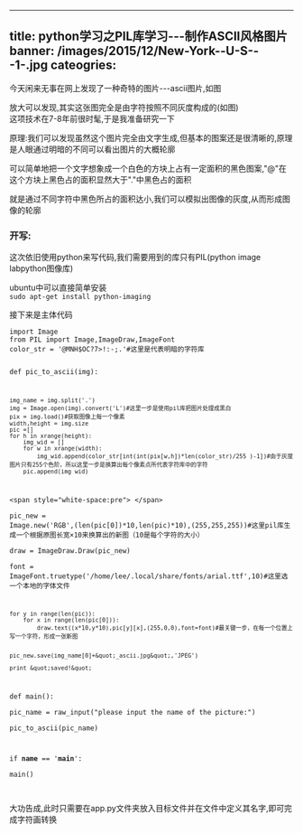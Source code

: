 
---
title: python学习之PIL库学习---制作ASCII风格图片
banner: /images/2015/12/New-York--U-S---1-.jpg
cateogries: 
---
<!--kg-card-begin: markdown--><p>今天闲来无事在网上发现了一种奇特的图片---ascii图片,如图<br>
<img src="/images/2015/12/20150126115322843.png" alt="" loading="lazy"><br>
放大可以发现,其实这张图完全是由字符按照不同灰度构成的(如图)<br>
<img src="/images/2015/12/20150126115427592.png" alt="" loading="lazy"><br>
这项技术在7-8年前很时髦,于是我准备研究一下</p>
<p>原理:我们可以发现虽然这个图片完全由文字生成,但基本的图案还是很清晰的,原理是人眼通过明暗的不同可以看出图片的大概轮廓</p>
<p>可以简单地把一个文字想象成一个白色的方块上占有一定面积的黑色图案,&quot;@&quot;在这个方块上黑色占的面积显然大于&quot;.&quot;中黑色占的面积</p>
<p>就是通过不同字符中黑色所占的面积达小,我们可以模拟出图像的灰度,从而形成图像的轮廓</p>
<h3 id="">开写:</h3>
<p>这次依旧使用python来写代码,我们需要用到的库只有PIL(python image labpython图像库)</p>
<p>ubuntu中可以直接简单安装<br>
<code>sudo apt-get install python-imaging  </code></p>
<p>接下来是主体代码</p>
<pre><code>import Image  
from PIL import Image,ImageDraw,ImageFont  
color_str = '@MNH$OC?7&gt;!:-;.'#这里是代表明暗的字符库  
  
def pic_to_ascii(img):  
  
    img_name = img.split('.')  
    img = Image.open(img).convert('L')#这里一步是使用pil库把图片处理成黑白  
    pix = img.load()#获取图像上每一个像素  
    width,height = img.size  
    pic =[]  
    for h in xrange(height):           
        img_wid = []  
        for w in xrange(width):  
            img_wid.append(color_str[int(int(pix[w,h])*len(color_str)/255 )-1])#由于灰度图片只有255个色阶，所以这里一步是换算出每个像素点所代表字符库中的字符  
        pic.append(img_wid)  
&lt;span style=&quot;white-space:pre&quot;&gt;    &lt;/span&gt;  
    pic_new = Image.new('RGB',(len(pic[0])*10,len(pic)*10),(255,255,255))#这里pil库生成一个根据原图长宽×10来换算出的新图（10是每个字符的大小）  
    draw = ImageDraw.Draw(pic_new)  
    font = ImageFont.truetype('/home/lee/.local/share/fonts/arial.ttf',10)#这里选一个本地的字体文件  
  
    for y in range(len(pic)):  
        for x in range(len(pic[0])):  
            draw.text((x*10,y*10),pic[y][x],(255,0,0),font=font)#最关键一步，在每一个位置上写一个字符，形成一张新图  
  
  
    pic_new.save(img_name[0]+&quot;_ascii.jpg&quot;,'JPEG')  
  
    print &quot;saved!&quot;  
  
  
def main():  
    pic_name = raw_input(&quot;please input the name of the picture:&quot;)  
    pic_to_ascii(pic_name)  
  
if __name__ == '__main__':  
        main()  
</code></pre>
<p>大功告成,此时只需要在app.py文件夹放入目标文件并在文件中定义其名字,即可完成字符画转换</p>
<!--kg-card-end: markdown-->
    